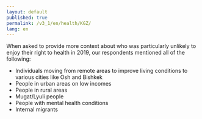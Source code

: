 ```yaml
---
layout: default
published: true
permalink: /v3_1/en/health/KGZ/
lang: en
---
```

When asked to provide more context about who was particularly unlikely to enjoy their right to health in 2019, our respondents mentioned all of the following: 

-	Individuals moving from remote areas to improve living conditions to various cities like Osh and Bishkek
-	People in urban areas on low incomes 
-	People in rural areas
-	Mugat/Lyuli people
-	People with mental health conditions
-	Internal migrants
